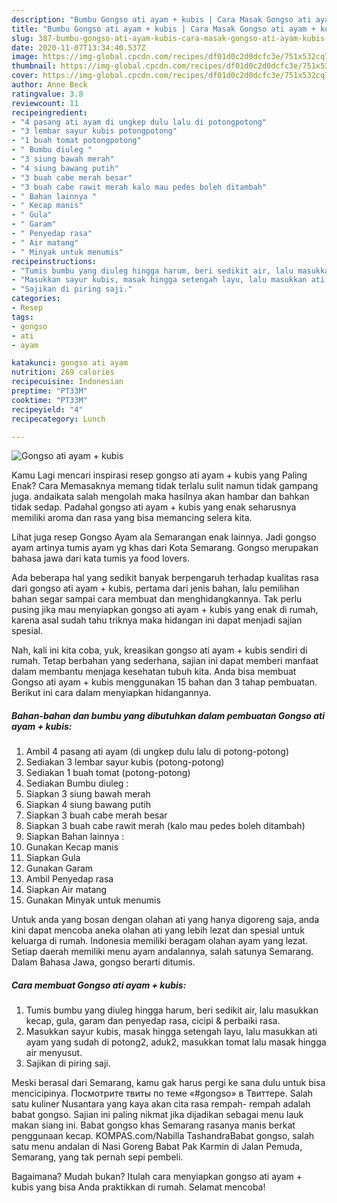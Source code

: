 ```yaml
---
description: "Bumbu Gongso ati ayam + kubis | Cara Masak Gongso ati ayam + kubis Yang Bikin Ngiler"
title: "Bumbu Gongso ati ayam + kubis | Cara Masak Gongso ati ayam + kubis Yang Bikin Ngiler"
slug: 387-bumbu-gongso-ati-ayam-kubis-cara-masak-gongso-ati-ayam-kubis-yang-bikin-ngiler
date: 2020-11-07T13:34:40.537Z
image: https://img-global.cpcdn.com/recipes/df01d0c2d0dcfc3e/751x532cq70/gongso-ati-ayam-kubis-foto-resep-utama.jpg
thumbnail: https://img-global.cpcdn.com/recipes/df01d0c2d0dcfc3e/751x532cq70/gongso-ati-ayam-kubis-foto-resep-utama.jpg
cover: https://img-global.cpcdn.com/recipes/df01d0c2d0dcfc3e/751x532cq70/gongso-ati-ayam-kubis-foto-resep-utama.jpg
author: Anne Beck
ratingvalue: 3.8
reviewcount: 11
recipeingredient:
- "4 pasang ati ayam di ungkep dulu lalu di potongpotong"
- "3 lembar sayur kubis potongpotong"
- "1 buah tomat potongpotong"
- " Bumbu diuleg "
- "3 siung bawah merah"
- "4 siung bawang putih"
- "3 buah cabe merah besar"
- "3 buah cabe rawit merah kalo mau pedes boleh ditambah"
- " Bahan lainnya "
- " Kecap manis"
- " Gula"
- " Garam"
- " Penyedap rasa"
- " Air matang"
- " Minyak untuk menumis"
recipeinstructions:
- "Tumis bumbu yang diuleg hingga harum, beri sedikit air, lalu masukkan kecap, gula, garam dan penyedap rasa, cicipi &amp; perbaiki rasa."
- "Masukkan sayur kubis, masak hingga setengah layu, lalu masukkan ati ayam yang sudah di potong2, aduk2, masukkan tomat lalu masak hingga air menyusut."
- "Sajikan di piring saji."
categories:
- Resep
tags:
- gongso
- ati
- ayam

katakunci: gongso ati ayam 
nutrition: 269 calories
recipecuisine: Indonesian
preptime: "PT33M"
cooktime: "PT33M"
recipeyield: "4"
recipecategory: Lunch

---
```



![Gongso ati ayam + kubis](https://img-global.cpcdn.com/recipes/df01d0c2d0dcfc3e/751x532cq70/gongso-ati-ayam-kubis-foto-resep-utama.jpg)

Kamu Lagi mencari inspirasi resep gongso ati ayam + kubis yang Paling Enak? Cara Memasaknya memang tidak terlalu sulit namun tidak gampang juga. andaikata salah mengolah maka hasilnya akan hambar dan bahkan tidak sedap. Padahal gongso ati ayam + kubis yang enak seharusnya memiliki aroma dan rasa yang bisa memancing selera kita.

Lihat juga resep Gongso Ayam ala Semarangan enak lainnya. Jadi gongso ayam artinya tumis ayam yg khas dari Kota Semarang. Gongso merupakan bahasa jawa dari kata tumis ya food lovers.

Ada beberapa hal yang sedikit banyak berpengaruh terhadap kualitas rasa dari gongso ati ayam + kubis, pertama dari jenis bahan, lalu pemilihan bahan segar sampai cara membuat dan menghidangkannya. Tak perlu pusing jika mau menyiapkan gongso ati ayam + kubis yang enak di rumah, karena asal sudah tahu triknya maka hidangan ini dapat menjadi sajian spesial.


Nah, kali ini kita coba, yuk, kreasikan gongso ati ayam + kubis sendiri di rumah. Tetap berbahan yang sederhana, sajian ini dapat memberi manfaat dalam membantu menjaga kesehatan tubuh kita. Anda bisa membuat Gongso ati ayam + kubis menggunakan 15 bahan dan 3 tahap pembuatan. Berikut ini cara dalam menyiapkan hidangannya.

<!--inarticleads1-->

##### Bahan-bahan dan bumbu yang dibutuhkan dalam pembuatan Gongso ati ayam + kubis:

1. Ambil 4 pasang ati ayam (di ungkep dulu lalu di potong-potong)
1. Sediakan 3 lembar sayur kubis (potong-potong)
1. Sediakan 1 buah tomat (potong-potong)
1. Sediakan  Bumbu diuleg :
1. Siapkan 3 siung bawah merah
1. Siapkan 4 siung bawang putih
1. Siapkan 3 buah cabe merah besar
1. Siapkan 3 buah cabe rawit merah (kalo mau pedes boleh ditambah)
1. Siapkan  Bahan lainnya :
1. Gunakan  Kecap manis
1. Siapkan  Gula
1. Gunakan  Garam
1. Ambil  Penyedap rasa
1. Siapkan  Air matang
1. Gunakan  Minyak untuk menumis


Untuk anda yang bosan dengan olahan ati yang hanya digoreng saja, anda kini dapat mencoba aneka olahan ati yang lebih lezat dan spesial untuk keluarga di rumah. Indonesia memiliki beragam olahan ayam yang lezat. Setiap daerah memiliki menu ayam andalannya, salah satunya Semarang. Dalam Bahasa Jawa, gongso berarti ditumis. 

<!--inarticleads2-->

##### Cara membuat Gongso ati ayam + kubis:

1. Tumis bumbu yang diuleg hingga harum, beri sedikit air, lalu masukkan kecap, gula, garam dan penyedap rasa, cicipi &amp; perbaiki rasa.
1. Masukkan sayur kubis, masak hingga setengah layu, lalu masukkan ati ayam yang sudah di potong2, aduk2, masukkan tomat lalu masak hingga air menyusut.
1. Sajikan di piring saji.


Meski berasal dari Semarang, kamu gak harus pergi ke sana dulu untuk bisa mencicipinya. Посмотрите твиты по теме «#gongso» в Твиттере. Salah satu kuliner Nusantara yang kaya akan cita rasa rempah- rempah adalah babat gongso. Sajian ini paling nikmat jika dijadikan sebagai menu lauk makan siang ini. Babat gongso khas Semarang rasanya manis berkat penggunaan kecap. KOMPAS.com/Nabilla TashandraBabat gongso, salah satu menu andalan di Nasi Goreng Babat Pak Karmin di Jalan Pemuda, Semarang, yang tak pernah sepi pembeli. 

Bagaimana? Mudah bukan? Itulah cara menyiapkan gongso ati ayam + kubis yang bisa Anda praktikkan di rumah. Selamat mencoba!
